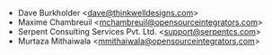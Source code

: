 - Dave Burkholder \<<dave@thinkwelldesigns.com>\>
- Maxime Chambreuil \<<mchambreuil@opensourceintegrators.com>\>
- Serpent Consulting Services Pvt. Ltd. \<<support@serpentcs.com>\>
- Murtaza Mithaiwala \<<mmithaiwala@opensourceintegrators.com>\>
